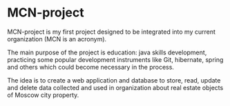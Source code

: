 # MCN-project

MCN-project is my first project designed to be integrated into my current organization (MCN is an acronym).

The main purpose of the project is education: java skills development, practicing some popular development instruments
like Git, hibernate, spring and others which could become necessary in the process.

The idea is to create a web application and database to store, read, update and delete data collected and used in organization 
about real estate objects of Moscow city property.
